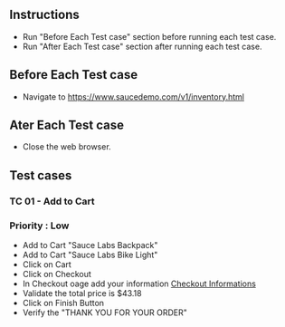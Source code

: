 ## Instructions

- Run "Before Each Test case" section before running each test case.
- Run "After Each Test case" section after running each test case.

## Before Each Test case

- Navigate to https://www.saucedemo.com/v1/inventory.html

## Ater Each Test case

- Close the web browser.

## Test cases

### TC 01 - Add to Cart

### Priority : Low

- Add to Cart "Sauce Labs Backpack"
- Add to Cart "Sauce Labs Bike Light"
- Click on Cart
- Click on Checkout
- In Checkout oage add your information [Checkout Informations](/src/MCP/testData/userInformation.md)
- Validate the total price is $43.18
- Click on Finish Button
- Verify the "THANK YOU FOR YOUR ORDER"